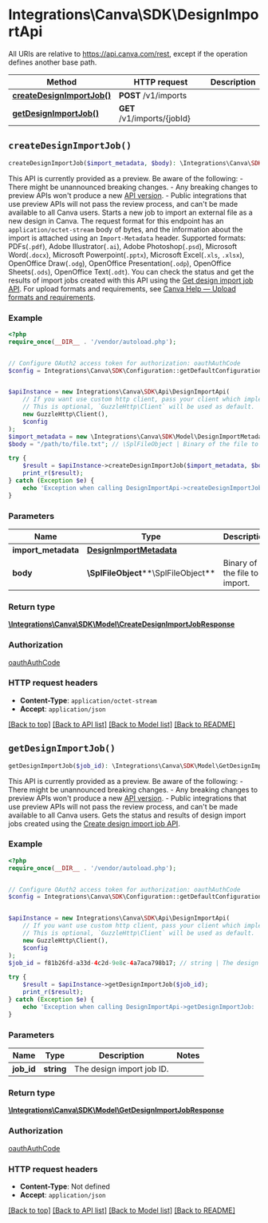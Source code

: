 # Integrations\Canva\SDK\DesignImportApi

All URIs are relative to https://api.canva.com/rest, except if the operation defines another base path.

| Method | HTTP request | Description |
| ------------- | ------------- | ------------- |
| [**createDesignImportJob()**](DesignImportApi.md#createDesignImportJob) | **POST** /v1/imports |  |
| [**getDesignImportJob()**](DesignImportApi.md#getDesignImportJob) | **GET** /v1/imports/{jobId} |  |


## `createDesignImportJob()`

```php
createDesignImportJob($import_metadata, $body): \Integrations\Canva\SDK\Model\CreateDesignImportJobResponse
```



<Warning>  This API is currently provided as a preview. Be aware of the following:  - There might be unannounced breaking changes. - Any breaking changes to preview APIs won't produce a new [API version](https://www.canva.dev/docs/connect/versions/). - Public integrations that use preview APIs will not pass the review process, and can't be made available to all Canva users.  </Warning>  Starts a new job to import an external file as a new design in Canva. The request format for this endpoint has an `application/octet-stream` body of bytes, and the information about the import is attached using an `Import-Metadata` header.  Supported formats: PDFs(`.pdf`), Adobe Illustrator(`.ai`), Adobe Photoshop(`.psd`), Microsoft Word(`.docx`), Microsoft Powerpoint(`.pptx`), Microsoft Excel(`.xls`, `.xlsx`), OpenOffice Draw(`.odg`), OpenOffice Presentation(`.odp`), OpenOffice Sheets(`.ods`), OpenOffice Text(`.odt`).  You can check the status and get the results of import jobs created with this API using the [Get design import job API](https://www.canva.dev/docs/connect/api-reference/design-imports/get-design-import-job/).  For upload formats and requirements, see [Canva Help — Upload formats and requirements](https://www.canva.com/help/upload-formats-requirements/).

### Example

```php
<?php
require_once(__DIR__ . '/vendor/autoload.php');


// Configure OAuth2 access token for authorization: oauthAuthCode
$config = Integrations\Canva\SDK\Configuration::getDefaultConfiguration()->setAccessToken('YOUR_ACCESS_TOKEN');


$apiInstance = new Integrations\Canva\SDK\Api\DesignImportApi(
    // If you want use custom http client, pass your client which implements `GuzzleHttp\ClientInterface`.
    // This is optional, `GuzzleHttp\Client` will be used as default.
    new GuzzleHttp\Client(),
    $config
);
$import_metadata = new \Integrations\Canva\SDK\Model\DesignImportMetadata(); // DesignImportMetadata
$body = "/path/to/file.txt"; // \SplFileObject | Binary of the file to import.

try {
    $result = $apiInstance->createDesignImportJob($import_metadata, $body);
    print_r($result);
} catch (Exception $e) {
    echo 'Exception when calling DesignImportApi->createDesignImportJob: ', $e->getMessage(), PHP_EOL;
}
```

### Parameters

| Name | Type | Description  | Notes |
| ------------- | ------------- | ------------- | ------------- |
| **import_metadata** | [**DesignImportMetadata**](../Model/.md)|  | |
| **body** | **\SplFileObject****\SplFileObject**| Binary of the file to import. | |

### Return type

[**\Integrations\Canva\SDK\Model\CreateDesignImportJobResponse**](../Model/CreateDesignImportJobResponse.md)

### Authorization

[oauthAuthCode](../../README.md#oauthAuthCode)

### HTTP request headers

- **Content-Type**: `application/octet-stream`
- **Accept**: `application/json`

[[Back to top]](#) [[Back to API list]](../../README.md#endpoints)
[[Back to Model list]](../../README.md#models)
[[Back to README]](../../README.md)

## `getDesignImportJob()`

```php
getDesignImportJob($job_id): \Integrations\Canva\SDK\Model\GetDesignImportJobResponse
```



<Warning>  This API is currently provided as a preview. Be aware of the following:  - There might be unannounced breaking changes. - Any breaking changes to preview APIs won't produce a new [API version](https://www.canva.dev/docs/connect/versions/). - Public integrations that use preview APIs will not pass the review process, and can't be made available to all Canva users.  </Warning>  Gets the status and results of design import jobs created using the [Create design import job API](https://www.canva.dev/docs/connect/api-reference/design-imports/create-design-import-job/).

### Example

```php
<?php
require_once(__DIR__ . '/vendor/autoload.php');


// Configure OAuth2 access token for authorization: oauthAuthCode
$config = Integrations\Canva\SDK\Configuration::getDefaultConfiguration()->setAccessToken('YOUR_ACCESS_TOKEN');


$apiInstance = new Integrations\Canva\SDK\Api\DesignImportApi(
    // If you want use custom http client, pass your client which implements `GuzzleHttp\ClientInterface`.
    // This is optional, `GuzzleHttp\Client` will be used as default.
    new GuzzleHttp\Client(),
    $config
);
$job_id = f81b26fd-a33d-4c2d-9e8c-4a7aca798b17; // string | The design import job ID.

try {
    $result = $apiInstance->getDesignImportJob($job_id);
    print_r($result);
} catch (Exception $e) {
    echo 'Exception when calling DesignImportApi->getDesignImportJob: ', $e->getMessage(), PHP_EOL;
}
```

### Parameters

| Name | Type | Description  | Notes |
| ------------- | ------------- | ------------- | ------------- |
| **job_id** | **string**| The design import job ID. | |

### Return type

[**\Integrations\Canva\SDK\Model\GetDesignImportJobResponse**](../Model/GetDesignImportJobResponse.md)

### Authorization

[oauthAuthCode](../../README.md#oauthAuthCode)

### HTTP request headers

- **Content-Type**: Not defined
- **Accept**: `application/json`

[[Back to top]](#) [[Back to API list]](../../README.md#endpoints)
[[Back to Model list]](../../README.md#models)
[[Back to README]](../../README.md)
